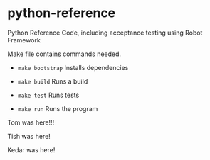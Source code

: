 # python-reference
Python Reference Code, including acceptance testing using Robot Framework

Make file contains commands needed.
* `make bootstrap` Installs dependencies

* `make build` Runs a build

* `make test` Runs tests

* `make run` Runs the program

Tom was here!!!

Tish was here!

Kedar was here! 
